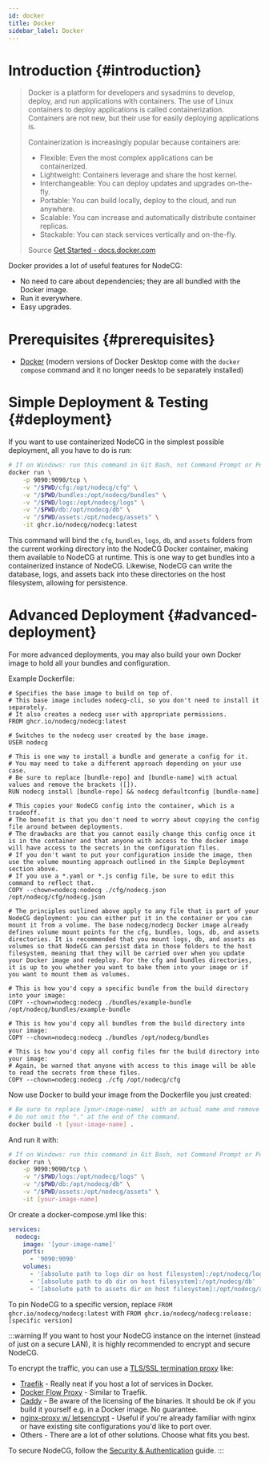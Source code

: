 ```yaml
---
id: docker
title: Docker
sidebar_label: Docker
---
```


# Introduction {#introduction}
> Docker is a platform for developers and sysadmins to develop, deploy, and run applications with containers. The use of Linux containers to deploy applications is called containerization. Containers are not new, but their use for easily deploying applications is.
> 
> Containerization is increasingly popular because containers are:
> 
>   - Flexible: Even the most complex applications can be containerized.
>   - Lightweight: Containers leverage and share the host kernel.
>   - Interchangeable: You can deploy updates and upgrades on-the-fly.
>   - Portable: You can build locally, deploy to the cloud, and run anywhere.
>   - Scalable: You can increase and automatically distribute container replicas.
>   - Stackable: You can stack services vertically and on-the-fly.
>
> Source [Get Started - docs.docker.com](https://docs.docker.com/get-started/)

Docker provides a lot of useful features for NodeCG:
 - No need to care about dependencies; they are all bundled with the Docker image.
 - Run it everywhere.
 - Easy upgrades.

# Prerequisites {#prerequisites}
- [Docker](https://docs.docker.com/install/) (modern versions of Docker Desktop come with the `docker compose` command and it no longer needs to be separately installed)

# Simple Deployment & Testing {#deployment}
If you want to use containerized NodeCG in the simplest possible deployment, all you have to do is run:

```bash
# If on Windows: run this command in Git Bash, not Command Prompt or PowerShell.
docker run \
	-p 9090:9090/tcp \
	-v "/$PWD/cfg:/opt/nodecg/cfg" \
	-v "/$PWD/bundles:/opt/nodecg/bundles" \
	-v "/$PWD/logs:/opt/nodecg/logs" \
	-v "/$PWD/db:/opt/nodecg/db" \
	-v "/$PWD/assets:/opt/nodecg/assets" \
	-it ghcr.io/nodecg/nodecg:latest
```

This command will bind the `cfg`, `bundles`, `logs`, `db`, and `assets` folders from the current working directory into the NodeCG Docker container, making them available to NodeCG at runtime. This is one way to get bundles into a containerized instance of NodeCG. Likewise, NodeCG can write the database, logs, and assets back into these directories on the host filesystem, allowing for persistence.

# Advanced Deployment {#advanced-deployment}
For more advanced deployments, you may also build your own Docker image to hold all your bundles and configuration.

Example Dockerfile:
```docker
# Specifies the base image to build on top of.
# This base image includes nodecg-cli, so you don't need to install it separately.
# It also creates a nodecg user with appropriate permissions.
FROM ghcr.io/nodecg/nodecg:latest

# Switches to the nodecg user created by the base image.
USER nodecg

# This is one way to install a bundle and generate a config for it.
# You may need to take a different approach depending on your use case.
# Be sure to replace [bundle-repo] and [bundle-name] with actual values and remove the brackets ([]).
RUN nodecg install [bundle-repo] && nodecg defaultconfig [bundle-name]

# This copies your NodeCG config into the container, which is a tradeoff.
# The benefit is that you don't need to worry about copying the config file around between deployments.
# The drawbacks are that you cannot easily change this config once it is in the container and that anyone with access to the docker image will have access to the secrets in the configuration files.
# If you don't want to put your configuration inside the image, then use the volume mounting approach outlined in the Simple Deployment section above.
# If you use a *.yaml or *.js config file, be sure to edit this command to reflect that.
COPY --chown=nodecg:nodecg ./cfg/nodecg.json /opt/nodecg/cfg/nodecg.json

# The principles outlined above apply to any file that is part of your NodeCG deployment: you can either put it in the container or you can mount it from a volume. The base nodecg/nodecg Docker image already defines volume mount points for the cfg, bundles, logs, db, and assets directories. It is recommended that you mount logs, db, and assets as volumes so that NodeCG can persist data in those folders to the host filesystem, meaning that they will be carried over when you update your Docker image and redeploy. For the cfg and bundles directories, it is up to you whether you want to bake them into your image or if you want to mount them as volumes.

# This is how you'd copy a specific bundle from the build directory into your image:
COPY --chown=nodecg:nodecg ./bundles/example-bundle /opt/nodecg/bundles/example-bundle

# This is how you'd copy all bundles from the build directory into your image:
COPY --chown=nodecg:nodecg ./bundles /opt/nodecg/bundles

# This is how you'd copy all config files fmr the build directory into your image:
# Again, be warned that anyone with access to this image will be able to read the secrets from these files.
COPY --chown=nodecg:nodecg ./cfg /opt/nodecg/cfg

```

Now use Docker to build your image from the Dockerfile you just created:

```bash
# Be sure to replace [your-image-name]  with an actual name and remove the brackets ([]).
# Do not omit the "." at the end of the command.
docker build -t [your-image-name] .
```

And run it with:
```bash
# If on Windows: run this command in Git Bash, not Command Prompt or PowerShell.
docker run \
	-p 9090:9090/tcp \
	-v "/$PWD/logs:/opt/nodecg/logs" \
	-v "/$PWD/db:/opt/nodecg/db" \
	-v "/$PWD/assets:/opt/nodecg/assets" \
	-it [your-image-name]
```

Or create a docker-compose.yml like this:

```yaml
services:
  nodecg:
    image: '[your-image-name]'
    ports:
      - '9090:9090'
    volumes:
      - '[absolute path to logs dir on host filesystem]:/opt/nodecg/logs'
      - '[absolute path to db dir on host filesystem]:/opt/nodecg/db'
      - '[absolute path to assets dir on host filesystem]:/opt/nodecg/assets'
```

To pin NodeCG to a specific version, replace `FROM ghcr.io/nodecg/nodecg:latest` with `FROM ghcr.io/nodecg/nodecg:release:[specific version]`

:::warning
If you want to host your NodeCG instance on the internet (instead of just on a secure LAN), it is highly recommended to encrypt and secure NodeCG.

To encrypt the traffic, you can use a [TLS/SSL termination proxy](https://en.wikipedia.org/wiki/TLS_termination_proxy) like:
- [Traefik](https://github.com/containous/traefik) - Really neat if you host a lot of services in Docker.
- [Docker Flow Proxy](https://proxy.dockerflow.com/) - Similar to Traefik.
- [Caddy](https://caddyserver.com) - Be aware of the licensing of the binaries. It should be ok if you build it yourself e.g. in a Docker image. No guarantee.
- [nginx-proxy w/ letsencrypt](https://github.com/nginx-proxy/nginx-proxy#ssl-support-using-letsencrypt) - Useful if you're already familiar with nginx or have existing site configurations you'd like to port over.
- Others - There are a lot of other solutions. Choose what fits you best.

To secure NodeCG, follow the [Security & Authentication](security) guide.
:::
